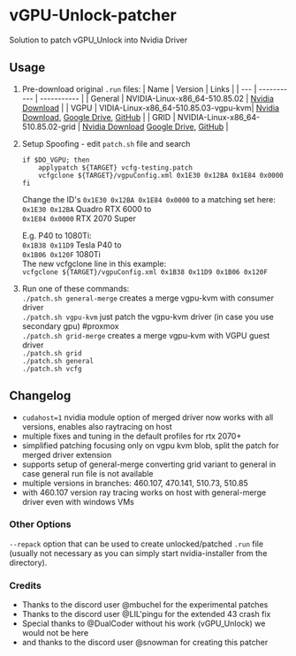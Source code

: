 # vGPU-Unlock-patcher
Solution to patch vGPU_Unlock into Nvidia Driver

## Usage

1. Pre-download original `.run` files:
   | Name | Version | Links |
   | --- | ----------- | ----------- |
   | General | NVIDIA-Linux-x86_64-510.85.02 | [Nvidia Download](https://download.nvidia.com/XFree86/Linux-x86_64/510.85.02/NVIDIA-Linux-x86_64-510.85.02.run)  |
   | VGPU | VIDIA-Linux-x86_64-510.85.03-vgpu-kvm| [Nvidia Download](https://enterprise-support.nvidia.com/s/login/?startURL=%2Fs%2F%3Ft%3D1657093205198), [Google Drive](https://drive.google.com/drive/folders/1YwGqtiginXXjSndBBCifTt6SfpVLR9Yx?usp=sharing), [GitHub](https://github.com/VGPU-Community-Drivers/NV-VGPU-Driver/releases/tag/1.0.2) |
   | GRID | NVIDIA-Linux-x86_64-510.85.02-grid | [Nvidia Download](https://enterprise-support.nvidia.com/s/login/?startURL=%2Fs%2F%3Ft%3D1657093205198) [Google Drive](https://drive.google.com/drive/folders/1YwGqtiginXXjSndBBCifTt6SfpVLR9Yx?usp=sharing), [GitHub](https://github.com/VGPU-Community-Drivers/NV-VGPU-Driver/releases/tag/1.0.2) |

2. Setup Spoofing - edit `patch.sh` file and search
   ```
   if $DO_VGPU; then
       applypatch ${TARGET} vcfg-testing.patch
       vcfgclone ${TARGET}/vgpuConfig.xml 0x1E30 0x12BA 0x1E84 0x0000
   fi
   ```
   Change the ID's `0x1E30 0x12BA 0x1E84 0x0000` to a matching set
   here:  
   `0x1E30 0x12BA` Quadro RTX 6000 to  
   `0x1E84 0x0000` RTX 2070 Super  

   E.g. P40 to 1080Ti:  
   `0x1B38 0x11D9` Tesla P40 to  
   `0x1B06 0x120F` 1080Ti  
   The new vcfgclone line in this example:  
   `vcfgclone ${TARGET}/vgpuConfig.xml 0x1B38 0x11D9 0x1B06 0x120F`

3. Run one of these commands:  
   `./patch.sh general-merge` creates a merge vgpu-kvm with consumer driver  
   `./patch.sh vgpu-kvm` just patch the vgpu-kvm driver (in case you use secondary gpu) #proxmox  
   `./patch.sh grid-merge` creates a merge vgpu-kvm with VGPU guest driver  
   `./patch.sh grid`  
   `./patch.sh general`  
   `./patch.sh vcfg`

## Changelog

- `cudahost=1` nvidia module option of merged driver now works with all versions, enables also raytracing on host
- multiple fixes and tuning in the default profiles for rtx 2070+
- simplified patching focusing only on vgpu kvm blob, split the patch for merged driver extension
- supports setup of general-merge converting grid variant to general in case general run file is not available
- multiple versions in branches: 460.107, 470.141, 510.73, 510.85
- with 460.107 version ray tracing works on host with general-merge driver even with windows VMs

### Other Options 

`--repack` option that can be used to create unlocked/patched `.run` file (usually not necessary as you can simply start nvidia-installer from the directory).

### Credits
- Thanks to the discord user @mbuchel for the experimental patches
- Thanks to the discord user @LIL'pingu for the extended 43 crash fix
- Special thanks to @DualCoder without his work (vGPU_Unlock) we would not be here
- and thanks to the discord user @snowman for creating this patcher
